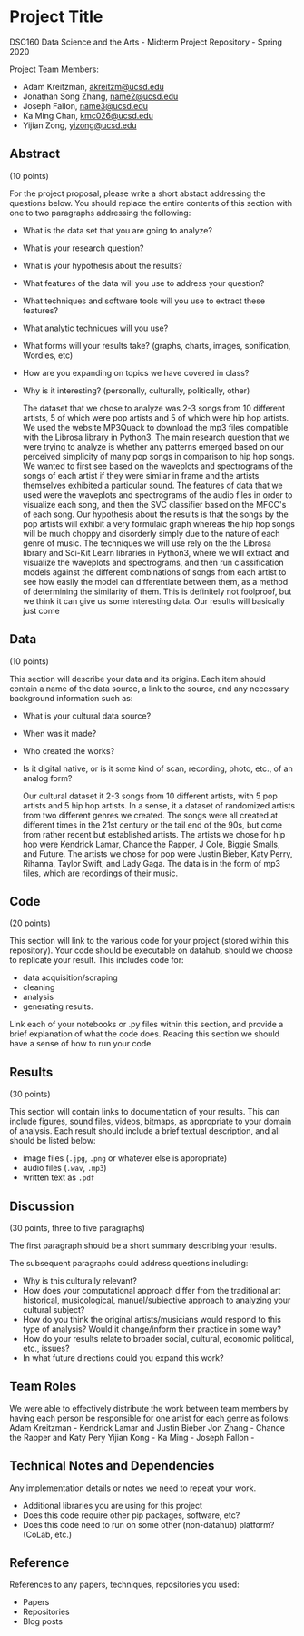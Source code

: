# Project Title

DSC160 Data Science and the Arts - Midterm Project Repository - Spring 2020

Project Team Members: 
- Adam Kreitzman, akreitzm@ucsd.edu
- Jonathan Song Zhang, name2@ucsd.edu
- Joseph Fallon, name3@ucsd.edu
- Ka Ming Chan, kmc026@ucsd.edu
- Yijian Zong, yizong@ucsd.edu

## Abstract

(10 points) 

For the project proposal, please write a short abstact addressing the questions below. You should replace the entire contents of this section with one to two paragraphs addressing the following:

- What is the data set that you are going to analyze?
- What is your research question? 
- What is your hypothesis about the results? 
- What features of the data will you use to address your question? 
- What techniques and software tools will you use to extract these features?
- What analytic techniques will you use?
- What forms will your results take? (graphs, charts, images, sonification, Wordles, etc)
- How are you expanding on topics we have covered in class? 
- Why is it interesting? (personally, culturally, politically, other)

  The dataset that we chose to analyze was 2-3 songs from 10 different artists, 5 of which were pop artists and 5 of which were hip hop artists. We used the website MP3Quack to download the mp3 files compatible with the Librosa library in Python3. The main research question that we were trying to analyze is whether any patterns emerged based on our perceived simplicity of many pop songs in comparison to hip hop songs. We wanted to first see based on the waveplots and spectrograms of the songs of each artist if they were similar in frame and the artists themselves exhibited a particular sound. 
  The features of data that we used were the waveplots and spectrograms of the audio files in order to visualize each song, and then the SVC classifier based on the MFCC's of each song. Our hypothesis about the results is that the songs by the pop artists will exhibit a very formulaic graph whereas the hip hop songs will be much choppy and disorderly simply due to the nature of each genre of music. 
  The techniques we will use rely on the the Librosa library and Sci-Kit Learn libraries in Python3, where we will extract and visualize the waveplots and spectrograms, and then run classification models against the different combinations of songs from each artist to see how easily the model can differentiate between them, as a method of determining the similarity of them. This is definitely not foolproof, but we think it can give us some interesting data.
  Our results will basically just come 

## Data

(10 points) 

This section will describe your data and its origins. Each item should contain a name of the data source, a link to the source, and any necessary background information such as:
- What is your cultural data source? 
- When was it made? 
- Who created the works? 
- Is it digital native, or is it some kind of scan, recording, photo, etc., of an analog form? 

  Our cultural dataset it 2-3 songs from 10 different artists, with 5 pop artists and 5 hip hop artists. In a sense, it a dataset of randomized artists from two different genres we created. The songs were all created at different times in the 21st century or the tail end of the 90s, but come from rather recent but established artists. The artists we chose for hip hop were Kendrick Lamar, Chance the Rapper, J Cole, Biggie Smalls, and Future. The artists we chose for pop were Justin Bieber, Katy Perry, Rihanna, Taylor Swift, and Lady Gaga. The data is in the form of mp3 files, which are recordings of their music.

## Code

(20 points)

This section will link to the various code for your project (stored within this repository). Your code should be executable on datahub, should we choose to replicate your result. This includes code for: 

- data acquisition/scraping
- cleaning
- analysis
- generating results. 

Link each of your notebooks or .py files within this section, and provide a brief explanation of what the code does. Reading this section we should have a sense of how to run your code.

## Results

(30 points) 

This section will contain links to documentation of your results. This can include figures, sound files, videos, bitmaps, as appropriate to your domain of analysis. Each result should include a brief textual description, and all should be listed below: 

- image files (`.jpg`, `.png` or whatever else is appropriate)
- audio files (`.wav`, `.mp3`)
- written text as `.pdf`

## Discussion

(30 points, three to five paragraphs)

The first paragraph should be a short summary describing your results.

The subsequent paragraphs could address questions including:
- Why is this culturally relevant?
- How does your computational approach differ from the traditional art historical, musicological, manuel/subjective approach to analyzing your cultural subject? 
- How do you think the original artists/musicians would respond to this type of analysis? Would it change/inform their practice in some way?
- How do your results relate to broader social, cultural, economic political, etc., issues? 
- In what future directions could you expand this work?

## Team Roles

We were able to effectively distribute the work between team members by having each person be responsible for one artist for each genre as follows:
Adam Kreitzman - Kendrick Lamar and Justin Bieber
Jon Zhang - Chance the Rapper and Katy Pery
Yijian Kong - 
Ka Ming -
Joseph Fallon - 

## Technical Notes and Dependencies

Any implementation details or notes we need to repeat your work. 
- Additional libraries you are using for this project
- Does this code require other pip packages, software, etc?
- Does this code need to run on some other (non-datahub) platform? (CoLab, etc.)

## Reference

References to any papers, techniques, repositories you used:
- Papers
- Repositories
- Blog posts
